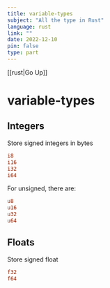 ```yaml
---
title: variable-types
subject: "All the type in Rust"
language: rust
link: ""
date: 2022-12-10
pin: false
type: part
---
```

[[rust|Go Up]]
# variable-types

## Integers
Store signed integers in bytes 
```rust
i8
i16
i32
i64
```

For unsigned, there are:
```rust
u8
u16
u32
u64
```

## Floats
Store signed float
```rust
f32
f64
```